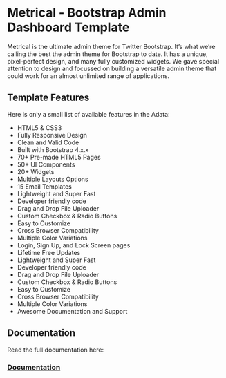 # Metrical - Bootstrap Admin Dashboard Template
Metrical is the ultimate admin theme for Twitter Bootstrap. It’s what we’re calling the best the admin theme for Bootstrap to date. It has a unique, pixel-perfect design, and many fully customized widgets. We gave special attention to design and focussed on building a versatile admin theme that could work for an almost unlimited range of applications.

## Template Features
Here is only a small list of available features in the Adata:
- HTML5 & CSS3
- Fully Responsive Design
- Clean and Valid Code
- Built with Bootstrap 4.x.x
- 70+ Pre-made HTML5 Pages
- 50+ UI Components
- 20+ Widgets
- Multiple Layouts Options
- 15 Email Templates
- Lightweight and Super Fast
- Developer friendly code
- Drag and Drop File Uploader
- Custom Checkbox & Radio Buttons
- Easy to Customize
- Cross Browser Compatibility
- Multiple Color Variations
- Login, Sign Up, and Lock Screen pages
- Lifetime Free Updates
- Lightweight and Super Fast
- Developer friendly code
- Drag and Drop File Uploader
- Custom Checkbox & Radio Buttons
- Easy to Customize
- Cross Browser Compatibility
- Multiple Color Variations
- Awesome Documentation and Support


## Documentation
Read the full documentation here: 
### [Documentation](https://wrapcoders.github.io/Metrical/documentation/documentation.html)
